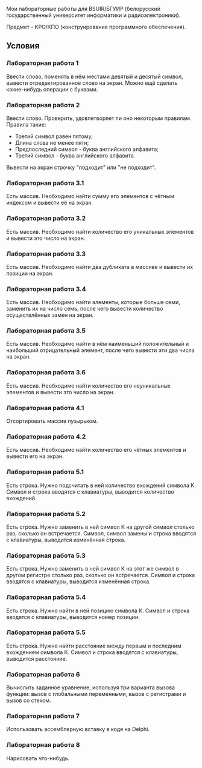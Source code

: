 Мои лабораторные работы для BSUIR/БГУИР (белорусский государственный университет информатики и радиоэлектроники).

Предмет - KPO/КПО (конструирование программного обеспечения).

## Условия

### Лабораторная работа 1

Ввести слово, поменять в нём местами девятый и десятый символ, вывести отредактированное слово на экран. Можно ещё
сделать какие-нибудь операции с буквами.

### Лабораторная работа 2

Ввести слово. Проверить, удовлетворяет ли оно некоторым правилам. Правила такие:

* Третий символ равен пятому;
* Длина слова не менее пяти;
* Предпоследний символ - буква английского алфавита;
* Третий символ - буква английского алфавита.

Вывести на экран строчку "подходит" или "не подходит".

### Лабораторная работа 3.1

Есть массив. Необходимо найти сумму его элементов с чётным индексом и вывести её на экран.

### Лабораторная работа 3.2

Есть массив. Необходимо найти количество его уникальных элементов и вывести это число на экран.

### Лабораторная работа 3.3

Есть массив. Необходимо найти два дубликата в массиве и вывести их позиции на экран.

### Лабораторная работа 3.4

Есть массив. Необходимо найти элементы, которые больше семи, заменить их на число семь, после чего вывести количество
осуществлённых замен на экран.

### Лабораторная работа 3.5

Есть массив. Необходимо найти в нём наименьший положительный и наибольший отрицательный элемент, после чего вывести эти
два числа на экран.

### Лабораторная работа 3.6

Есть массив. Необходимо найти количество его неуникальных элементов и вывести это число на экран.

### Лабораторная работа 4.1

Отсортировать массив пузырьком.

### Лабораторная работа 4.2

Есть массив. Необходимо найти количество его чётных элементов и вывести его на экран.

### Лабораторная работа 5.1

Есть строка. Нужно подсчитать в ней количество вхождений символа К. Символ и строка вводятся с клавиатуры, выводится
количество вхождений.

### Лабораторная работа 5.2

Есть строка. Нужно заменить в ней символ К на другой символ столько раз, сколько он встречается. Символ, символ замены и
строка вводятся с клавиатуры, выводится изменённая строка.

### Лабораторная работа 5.3

Есть строка. Нужно заменить в ней символ К на этот же символ в другом регистре столько раз, сколько он встречается.
Символ и строка вводятся с клавиатуры, выводится изменённая строка.

### Лабораторная работа 5.4

Есть строка. Нужно найти в ней позицию символа К. Символ и строка вводятся с клавиатуры, выводится номер позиции.

### Лабораторная работа 5.5

Есть строка. Нужно найти расстояние между первым и последним вхождением символа К. Символ и строка вводятся с
клавиатуры, выводится расстояние.

### Лабораторная работа 6

Вычислить заданное уравнение, используя три варианта вызова функции: вызов с глобальными переменными, вызов с регистрами
и вызов со стеком.
<h3> Лабораторная работа 7 </h3>

Использовать ассемблерную вставку в коде на Delphi.

<h3> Лабораторная работа 8 </h3>

Нарисовать что-нибудь. 
